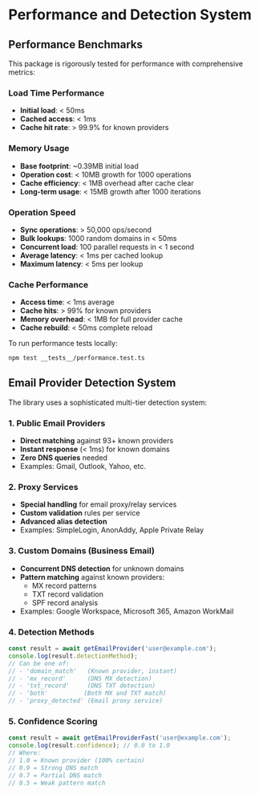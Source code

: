 # Performance and Detection System

## Performance Benchmarks

This package is rigorously tested for performance with comprehensive metrics:

### Load Time Performance
- **Initial load**: < 50ms
- **Cached access**: < 1ms
- **Cache hit rate**: > 99.9% for known providers

### Memory Usage
- **Base footprint**: ~0.39MB initial load
- **Operation cost**: < 10MB growth for 1000 operations
- **Cache efficiency**: < 1MB overhead after cache clear
- **Long-term usage**: < 15MB growth after 1000 iterations

### Operation Speed
- **Sync operations**: > 50,000 ops/second
- **Bulk lookups**: 1000 random domains in < 50ms
- **Concurrent load**: 100 parallel requests in < 1 second
- **Average latency**: < 1ms per cached lookup
- **Maximum latency**: < 5ms per lookup

### Cache Performance
- **Access time**: < 1ms average
- **Cache hits**: > 99% for known providers
- **Memory overhead**: < 1MB for full provider cache
- **Cache rebuild**: < 50ms complete reload

To run performance tests locally:
```bash
npm test __tests__/performance.test.ts
```

## Email Provider Detection System

The library uses a sophisticated multi-tier detection system:

### 1. Public Email Providers
- **Direct matching** against 93+ known providers
- **Instant response** (< 1ms) for known domains
- **Zero DNS queries** needed
- Examples: Gmail, Outlook, Yahoo, etc.

### 2. Proxy Services
- **Special handling** for email proxy/relay services
- **Custom validation** rules per service
- **Advanced alias detection**
- Examples: SimpleLogin, AnonAddy, Apple Private Relay

### 3. Custom Domains (Business Email)
- **Concurrent DNS detection** for unknown domains
- **Pattern matching** against known providers:
  - MX record patterns
  - TXT record validation
  - SPF record analysis
- Examples: Google Workspace, Microsoft 365, Amazon WorkMail

### 4. Detection Methods
```typescript
const result = await getEmailProvider('user@example.com');
console.log(result.detectionMethod);
// Can be one of:
// - 'domain_match'   (Known provider, instant)
// - 'mx_record'      (DNS MX detection)
// - 'txt_record'     (DNS TXT detection)
// - 'both'          (Both MX and TXT match)
// - 'proxy_detected' (Email proxy service)
```

### 5. Confidence Scoring
```typescript
const result = await getEmailProviderFast('user@example.com');
console.log(result.confidence); // 0.0 to 1.0
// Where:
// 1.0 = Known provider (100% certain)
// 0.9 = Strong DNS match
// 0.7 = Partial DNS match
// 0.5 = Weak pattern match
```
